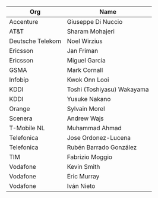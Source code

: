 | Org                    | Name                                                |
| -----------------------| ----------------------------------------------------|
| Accenture | Giuseppe Di Nuccio  |
| AT&T | Sharam Mohajeri  |
| Deutsche Telekom | Noel Wirzius  |
| Ericsson | Jan Friman |
| Ericsson | Miguel Garcia |
| GSMA | Mark Cornall |
| Infobip | Kwok Onn Looi |
| KDDI | Toshi (Toshiyasu) Wakayama  |
| KDDI | Yusuke Nakano |
| Orange | Sylvain Morel  |
| Scenera | Andrew Wajs  |
| T-Mobile NL | Muhammad Ahmad  |
| Telefonica | Jose Ordonez-Lucena  |
| Telefonica | Rubén Barrado González  |
| TIM | Fabrizio Moggio  |
| Vodafone | Kevin Smith  |
| Vodafone | Eric Murray  |
| Vodafone | Iván Nieto  |
